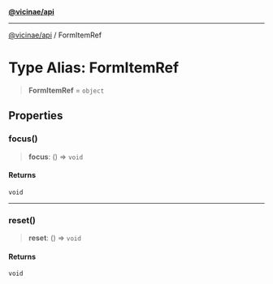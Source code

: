 [**@vicinae/api**](../README.md)

***

[@vicinae/api](../README.md) / FormItemRef

# Type Alias: FormItemRef

> **FormItemRef** = `object`

## Properties

### focus()

> **focus**: () => `void`

#### Returns

`void`

***

### reset()

> **reset**: () => `void`

#### Returns

`void`
